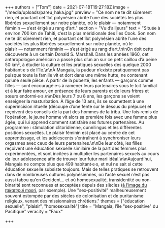 +++
authors = ["Tom"]
date = 2021-07-18T19:27:18Z
image = "/media/uploads/pareu_haka.jpg"
preview = "Ce nom ne te dit sûrement rien, et pourtant cet îlot polynésien abrite l’une des sociétés les plus libérées sexuellement sur notre planète, où le plaisir&nbsp;&mdash;&nbsp;notamment féminin&nbsp;&mdash;&nbsp;s’est érigé au rang d’art."
section = "Vu d’ailleurs"
text = "Située à environ 700 km de Tahiti, c’est la plus méridionale des Îles Cook. Son nom ne te dit sûrement rien, et pourtant cet îlot polynésien abrite l’une des sociétés les plus libérées sexuellement sur notre planète, où le plaisir&nbsp;&mdash;&nbsp;notamment féminin&nbsp;&mdash;&nbsp;s’est érigé au rang d’art.\n\nOn doit cette découverte à un certain Donald S. Marshall. Dans les années 1960, cet anthropologue américain a passé plus d’un an sur ce petit caillou d’à peine 50 km², à étudier la culture et les pratiques sexuelles des quelque 2000 habitant·e·s de l’île.\n\nÀ Mangaia, la pudeur n’existe pratiquement pas puisque toute la famille vit et dort dans une même hutte, ne contenant qu’une seule pièce. À partir de la puberté, les enfants&nbsp;&mdash;&nbsp;garçons comme filles&nbsp;&mdash;&nbsp;sont encouragé·e·s à ramener leurs partenaires sous le toit familial et à leur faire amour, en présence de leurs parents et de leurs frères et sœurs endormi·e·s.\n\nDès leurs 7 ou 8 ans, les garçons se voient enseigner la masturbation. À l’âge de 13 ans, ils se soumettent à une superincision rituelle (découpe d’une fente sur le dessus du prépuce) et reçoivent des conseils de la part des hommes de la tribu. Une fois remis de l’opération, le jeune homme vit alors sa première fois avec une femme plus âgée, qui lui apprend comment satisfaire ses futures partenaires. Au programme&nbsp;: stimulation clitoridienne, cunnilingus et les différentes positions sexuelles. Le plaisir féminin est placé au centre de cet apprentissage, et les adolescents s’entraînent à synchroniser leurs orgasmes avec ceux de leurs partenaires.\n\nDe leur côté, les filles reçoivent une éducation sexuelle similaire de la part des femmes plus expérimentées, et sont incitées à multiplier les partenaires sexuels au cours de leur adolescence afin de trouver leur futur mari idéal.\n\nAujourd’hui, Mangaia ne compte plus que 499 habitant·e·s, et nul ne sait si cette éducation sexuelle subsiste toujours. Mais de telles pratiques se retrouvent dans de nombreuses cultures polynésiennes, où l’acte sexuel n’est pas aussi tabou qu’en Occident... et où homosexualité, transidentité ou non-binarité sont reconnues et acceptées depuis des siècles ([à l’image du _takat<span style='font-family: Source Sans Pro;'>ā</span>pui_ m<span style='font-family: Source Sans Pro;'>ā</span>ori](https://takatapui.nz/definition-of-takatapui), par exemple). Une \"sex-positivité\" malheureusement souvent estompée par des siècles de colonisation et de puritanisme religieux, venant des missionnaires chrétiens."
themes = ["éducation sexuelle", "plaisir", "homosexualité"]
title = "Mangaia, l’île \"sex-positive\" du Pacifique"
veracity = "Faux"

+++
